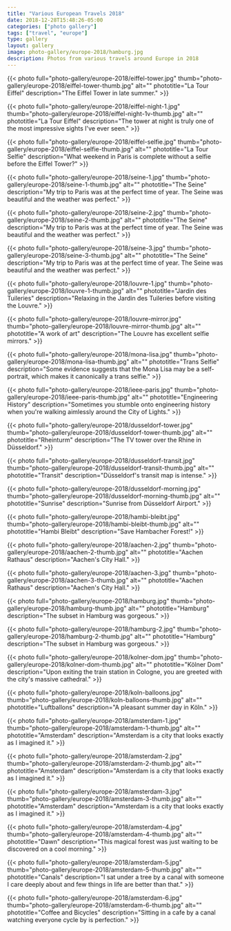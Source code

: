 ```yaml
---
title: "Various European Travels 2018"
date: 2018-12-28T15:48:26-05:00
categories: ["photo gallery"]
tags: ["travel", "europe"]
type: gallery
layout: gallery
image: photo-gallery/europe-2018/hamburg.jpg
description: Photos from various travels around Europe in 2018
---
```


{{< photo 
    full="photo-gallery/europe-2018/eiffel-tower.jpg"
    thumb="photo-gallery/europe-2018/eiffel-tower-thumb.jpg"
    alt=""
    phototitle="La Tour Eiffel"
    description="The Eiffel Tower in late summer." >}}

{{< photo 
    full="photo-gallery/europe-2018/eiffel-night-1.jpg"
    thumb="photo-gallery/europe-2018/eiffel-night-1v-thumb.jpg"
    alt=""
    phototitle="La Tour Eiffel"
    description="The tower at night is truly one of the most impressive sights I've ever seen." >}}

{{< photo 
    full="photo-gallery/europe-2018/eiffel-selfie.jpg"
    thumb="photo-gallery/europe-2018/eiffel-selfie-thumb.jpg"
    alt=""
    phototitle="La Tour Selfie"
    description="What weekend in Paris is complete without a selfie before the Eiffel Tower?" >}}

{{< photo 
    full="photo-gallery/europe-2018/seine-1.jpg"
    thumb="photo-gallery/europe-2018/seine-1-thumb.jpg"
    alt=""
    phototitle="The Seine"
    description="My trip to Paris was at the perfect time of year. The Seine was beautiful and the weather was perfect." >}}

{{< photo 
    full="photo-gallery/europe-2018/seine-2.jpg"
    thumb="photo-gallery/europe-2018/seine-2-thumb.jpg"
    alt=""
    phototitle="The Seine"
    description="My trip to Paris was at the perfect time of year. The Seine was beautiful and the weather was perfect." >}}

{{< photo 
    full="photo-gallery/europe-2018/seine-3.jpg"
    thumb="photo-gallery/europe-2018/seine-3-thumb.jpg"
    alt=""
    phototitle="The Seine"
    description="My trip to Paris was at the perfect time of year. The Seine was beautiful and the weather was perfect." >}}

{{< photo 
    full="photo-gallery/europe-2018/louvre-1.jpg"
    thumb="photo-gallery/europe-2018/louvre-1-thumb.jpg"
    alt=""
    phototitle="Jardin des Tuileries"
    description="Relaxing in the Jardin des Tuileries before visiting the Louvre." >}}

{{< photo 
    full="photo-gallery/europe-2018/louvre-mirror.jpg"
    thumb="photo-gallery/europe-2018/louvre-mirror-thumb.jpg"
    alt=""
    phototitle="A work of art"
    description="The Louvre has excellent selfie mirrors." >}}

{{< photo 
    full="photo-gallery/europe-2018/mona-lisa.jpg"
    thumb="photo-gallery/europe-2018/mona-lisa-thumb.jpg"
    alt=""
    phototitle="Trans Selfie"
    description="Some evidence suggests that the Mona Lisa may be a self-portrait, which makes it canonically a trans selfie." >}}

{{< photo 
    full="photo-gallery/europe-2018/ieee-paris.jpg"
    thumb="photo-gallery/europe-2018/ieee-paris-thumb.jpg"
    alt=""
    phototitle="Engineering History"
    description="Sometimes you stumble onto engineering history when you're walking aimlessly around the City of Lights." >}}

{{< photo 
    full="photo-gallery/europe-2018/dusseldorf-tower.jpg"
    thumb="photo-gallery/europe-2018/dusseldorf-tower-thumb.jpg"
    alt=""
    phototitle="Rheinturm"
    description="The TV tower over the Rhine in Düsseldorf." >}}

{{< photo 
    full="photo-gallery/europe-2018/dusseldorf-transit.jpg"
    thumb="photo-gallery/europe-2018/dusseldorf-transit-thumb.jpg"
    alt=""
    phototitle="Transit"
    description="Düsseldorf's transit map is intense." >}}

{{< photo 
    full="photo-gallery/europe-2018/dusseldorf-morning.jpg"
    thumb="photo-gallery/europe-2018/dusseldorf-morning-thumb.jpg"
    alt=""
    phototitle="Sunrise"
    description="Sunrise from Düsseldorf Airport." >}}

{{< photo 
    full="photo-gallery/europe-2018/hambi-bleibt.jpg"
    thumb="photo-gallery/europe-2018/hambi-bleibt-thumb.jpg"
    alt=""
    phototitle="Hambi Bleibt"
    description="Save Hambacher Forest!" >}}

{{< photo 
    full="photo-gallery/europe-2018/aachen-2.jpg"
    thumb="photo-gallery/europe-2018/aachen-2-thumb.jpg"
    alt=""
    phototitle="Aachen Rathaus"
    description="Aachen's City Hall." >}}

{{< photo 
    full="photo-gallery/europe-2018/aachen-3.jpg"
    thumb="photo-gallery/europe-2018/aachen-3-thumb.jpg"
    alt=""
    phototitle="Aachen Rathaus"
    description="Aachen's City Hall." >}}

{{< photo 
    full="photo-gallery/europe-2018/hamburg.jpg"
    thumb="photo-gallery/europe-2018/hamburg-thumb.jpg"
    alt=""
    phototitle="Hamburg"
    description="The subset in Hamburg was gorgeous." >}}

{{< photo 
    full="photo-gallery/europe-2018/hamburg-2.jpg"
    thumb="photo-gallery/europe-2018/hamburg-2-thumb.jpg"
    alt=""
    phototitle="Hamburg"
    description="The subset in Hamburg was gorgeous." >}}

{{< photo 
    full="photo-gallery/europe-2018/kolner-dom.jpg"
    thumb="photo-gallery/europe-2018/kolner-dom-thumb.jpg"
    alt=""
    phototitle="Kölner Dom"
    description="Upon exiting the train station in Cologne, you are greeted with the city's massive cathedral." >}}

{{< photo 
    full="photo-gallery/europe-2018/koln-balloons.jpg"
    thumb="photo-gallery/europe-2018/koln-balloons-thumb.jpg"
    alt=""
    phototitle="Luftballons"
    description="A pleasant summer day in Köln." >}}

{{< photo 
    full="photo-gallery/europe-2018/amsterdam-1.jpg"
    thumb="photo-gallery/europe-2018/amsterdam-1-thumb.jpg"
    alt=""
    phototitle="Amsterdam"
    description="Amsterdam is a city that looks exactly as I imagined it." >}}

{{< photo 
    full="photo-gallery/europe-2018/amsterdam-2.jpg"
    thumb="photo-gallery/europe-2018/amsterdam-2-thumb.jpg"
    alt=""
    phototitle="Amsterdam"
    description="Amsterdam is a city that looks exactly as I imagined it." >}}

{{< photo 
    full="photo-gallery/europe-2018/amsterdam-3.jpg"
    thumb="photo-gallery/europe-2018/amsterdam-3-thumb.jpg"
    alt=""
    phototitle="Amsterdam"
    description="Amsterdam is a city that looks exactly as I imagined it." >}}

{{< photo 
    full="photo-gallery/europe-2018/amsterdam-4.jpg"
    thumb="photo-gallery/europe-2018/amsterdam-4-thumb.jpg"
    alt=""
    phototitle="Dawn"
    description="This magical forest was just waiting to be discovered on a cool morning." >}}

{{< photo 
    full="photo-gallery/europe-2018/amsterdam-5.jpg"
    thumb="photo-gallery/europe-2018/amsterdam-5-thumb.jpg"
    alt=""
    phototitle="Canals"
    description="I sat under a tree by a canal with someone I care deeply about and few things in life are better than that." >}}

{{< photo 
    full="photo-gallery/europe-2018/amsterdam-6.jpg"
    thumb="photo-gallery/europe-2018/amsterdam-6-thumb.jpg"
    alt=""
    phototitle="Coffee and Bicycles"
    description="Sitting in a cafe by a canal watching everyone cycle by is perfection." >}}
